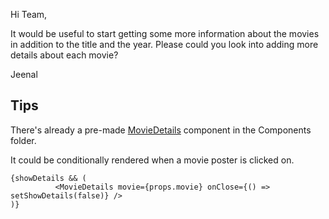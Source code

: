 Hi Team,

It would be useful to start getting some more information about the movies in addition to the title and the year. Please could you look into adding more details about each movie?

Jeenal

## Tips

There's already a pre-made [MovieDetails](../src/components/MovieDetails.jsx) component in the Components folder. 

It could be conditionally rendered when a movie poster is clicked on.

```
{showDetails && (
          <MovieDetails movie={props.movie} onClose={() => setShowDetails(false)} />
)} 
```